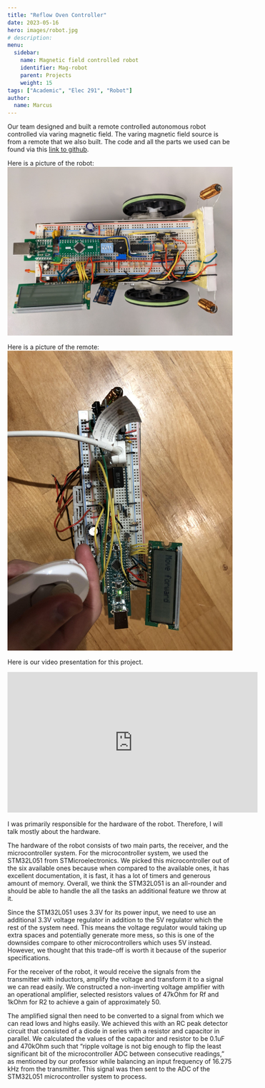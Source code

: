 ```yaml
---
title: "Reflow Oven Controller"
date: 2023-05-16
hero: images/robot.jpg
# description: 
menu:
  sidebar:
    name: Magnetic field controlled robot
    identifier: Mag-robot
    parent: Projects
    weight: 15
tags: ["Academic", "Elec 291", "Robot"]
author: 
  name: Marcus
---
```

Our team designed and built a remote controlled autonomous robot controlled via varing magnetic field. The varing magnetic field source is from a remote that we also built. The code and all the parts we used can be found via this [link to github](https://github.com/Beluguy/Elec-291/tree/main/Magnetic-Field-Controlled-Robot).

Here is a picture of the robot:
![robot](images/robot.jpg)

Here is a picture of the remote: 
![remote](images/TX.jpg)

Here is our video presentation for this project.
<iframe width="560" height="315" src="https://www.youtube-nocookie.com/embed/x-TR2Ii_tiQ" title="YouTube video player" frameborder="0" allow="accelerometer; autoplay; clipboard-write; encrypted-media; gyroscope; picture-in-picture; web-share" allowfullscreen></iframe>

I was primarily responsible for the hardware of the robot. Therefore, I will talk mostly about the hardware.  

The hardware of the robot consists of two main parts, the receiver, and the microcontroller system. For the microcontroller system, we used the STM32L051 from STMicroelectronics. We picked this microcontroller out of the six available ones because when compared to the available ones, it has excellent documentation, it is fast, it has a lot of timers and generous amount of memory. Overall, we think the STM32L051 is an all-rounder and should be able to handle the all the tasks an additional feature we throw at it. 

Since the STM32L051 uses 3.3V for its power input, we need to use an additional 3.3V voltage regulator in addition to the 5V regulator which the rest of the system need. This means the voltage regulator would taking up extra spaces and potentially generate more mess, so this is one of the downsides compare to other microcontrollers which uses 5V instead. However, we thought that this trade-off is worth it because of the superior specifications.

For the receiver of the robot, it would receive the signals from the transmitter with inductors, amplify the voltage and transform it to a signal we can read easily. We constructed a non-inverting voltage amplifier with an operational amplifier, selected resistors values of 47kOhm for Rf and 1kOhm for R2 to achieve a gain of approximately 50. 

The amplified signal then need to be converted to a signal from which we can read lows and highs easily. We achieved this with an RC peak detector circuit that consisted of a diode in series with a resistor and capacitor in parallel. We calculated the values of the capacitor and resistor to be 0.1uF and 470kOhm such that “ripple voltage is not big enough to flip the least significant bit of the microcontroller ADC between consecutive readings,” as mentioned by our professor while balancing an input frequency of 16.275 kHz from the transmitter. This signal was then sent to the ADC of the STM32L051 microcontroller system to process.